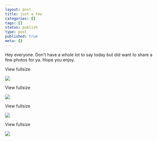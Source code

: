 ```yaml
---
layout: post
title: just a few
categories: []
tags: []
status: publish
type: post
published: true
meta: {}
---
```


Hey everyone. Don't have a whole lot to say today but did want to share a few photos for ya. Hope you enjoy.
































































 

  
  
    
View fullsize
              
          
![](/squarespace_images/content_v1_50dcc98be4b0c2f49762636c_1398144806657-H0QLRRVVAKT2K60M8M88_image-asset.jpeg_)
  













































 

  
  
    
View fullsize
              
          
![](/squarespace_images/content_v1_50dcc98be4b0c2f49762636c_1398144986968-GVSW90BEMK2DL2IYKCZ5_image-asset.jpeg_)
  













































 

  
  
    
View fullsize
              
          
![](/squarespace_images/content_v1_50dcc98be4b0c2f49762636c_1398144891398-SCF0X74QOO7VXOL677ZB_image-asset.jpeg_)
  













































 

  
  
    
View fullsize
              
          
![](/squarespace_images/content_v1_50dcc98be4b0c2f49762636c_1398142988301-D0IX1R2H5JULSB48ILC8_image-asset.jpeg_)

